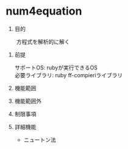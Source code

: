 num4equation
============
1. 目的

　　方程式を解析的に解く

1. 前提

   サポートOS: rubyが実行できるOS  
   必要ライブラリ:  ruby ff-compieriライブラリ

1. 機能範囲

1. 機能範囲外

1. 制限事項

1. 詳細機能
    * ニュートン法

